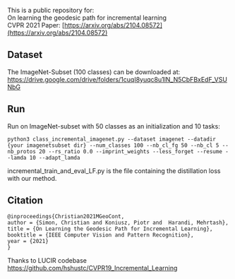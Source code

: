 
This is a public repository for:<br/>
On learning the geodesic path for incremental learning<br/>
CVPR 2021
Paper: [https://arxiv.org/abs/2104.08572](https://arxiv.org/abs/2104.08572)


## Dataset

The ImageNet-Subset (100 classes) can be downloaded at:
https://drive.google.com/drive/folders/1cuqI8yuqc8u1lN_N5CbFBxEdF_VSUNbG

## Run

Run on ImageNet-subset with 50 classes as an initialization and 10 tasks:
```
python3 class_incremental_imagenet.py --dataset imagenet --datadir  {your imagenetsubset dir} --num_classes 100 --nb_cl_fg 50 --nb_cl 5 --nb_protos 20 --rs_ratio 0.0 --imprint_weights --less_forget --resume --lamda 10 --adapt_lamda
```




incremental_train_and_eval_LF.py is the file containing the distillation loss with our method.


## Citation

```` 
@inproceedings{Christian2021MGeoCont,
author = {Simon, Christian and Koniusz, Piotr and  Harandi, Mehrtash},
title = {On Learning the Geodesic Path for Incremental Learning},
booktitle = {IEEE Computer Vision and Pattern Recognition},
year = {2021}
}
````


Thanks to LUCIR codebase https://github.com/hshustc/CVPR19_Incremental_Learning
